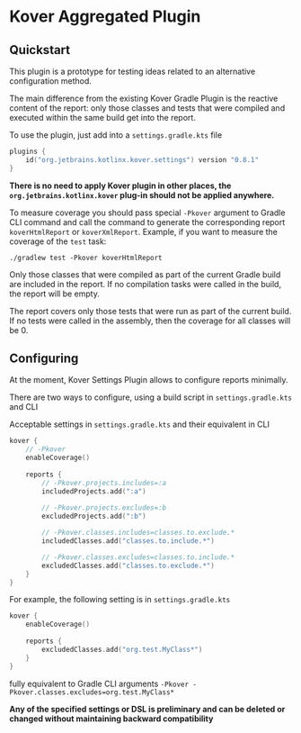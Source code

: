 # Kover Aggregated Plugin

## Quickstart
This plugin is a prototype for testing ideas related to an alternative configuration method.

The main difference from the existing Kover Gradle Plugin is the reactive content of the report: only those classes and tests that were compiled and executed within the same build get into the report.

To use the plugin, just add into a `settings.gradle.kts` file 
```kotlin
plugins {
    id("org.jetbrains.kotlinx.kover.settings") version "0.8.1"
}
```
**There is no need to apply Kover plugin in other places, the `org.jetbrains.kotlinx.kover` plug-in should not be applied anywhere.**

To measure coverage you should pass special `-Pkover` argument to Gradle CLI command and call the command to generate the corresponding report `koverHtmlReport` or `koverXmlReport`.
Example, if you want to measure the coverage of the `test` task:
```shell
./gradlew test -Pkover koverHtmlReport
```

Only those classes that were compiled as part of the current Gradle build are included in the report.
If no compilation tasks were called in the build, the report will be empty.

The report covers only those tests that were run as part of the current build.
If no tests were called in the assembly, then the coverage for all classes will be 0.

## Configuring
At the moment, Kover Settings Plugin allows to configure reports minimally.

There are two ways to configure, using a build script in `settings.gradle.kts` and CLI

Acceptable settings in `settings.gradle.kts` and their equivalent in CLI
```kotlin
kover {
    // -Pkover
    enableCoverage()
    
    reports {
        // -Pkover.projects.includes=:a
        includedProjects.add(":a")
        
        // -Pkover.projects.excludes=:b
        excludedProjects.add(":b")

        // -Pkover.classes.includes=classes.to.exclude.*
        includedClasses.add("classes.to.include.*")

        // -Pkover.classes.excludes=classes.to.include.*
        excludedClasses.add("classes.to.exclude.*")
    }
}
```

For example, the following setting is in `settings.gradle.kts`
```kotlin
kover {
    enableCoverage()
    
    reports {
        excludedClasses.add("org.test.MyClass*")
    }
}
```
fully equivalent to Gradle CLI arguments `-Pkover -Pkover.classes.excludes=org.test.MyClass*`

**Any of the specified settings or DSL is preliminary and can be deleted or changed without maintaining backward compatibility**